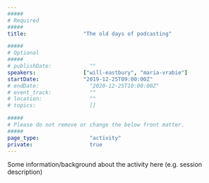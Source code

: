 ```yaml
---
#####
# Required
#####
title:                  "The old days of podcasting"

#####
# Optional
#####
# publishDate:            ""
speakers:               ["will-eastbury", "maria-vrabie"]
startDate:              "2019-12-25T09:00:00Z"
# endDate:                "2020-12-25T10:00:00Z"
# event_track:            ""
# location:               ""
# topics:                 []

#####
# Please do not remove or change the below front matter.
#####
page_type:                "activity"
private:                  true
---
```

Some information/background about the activity here (e.g. session description)